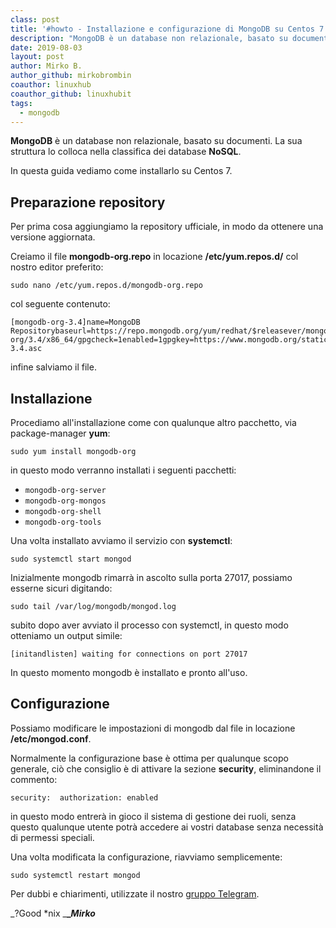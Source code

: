 ```yaml
---
class: post
title: '#howto - Installazione e configurazione di MongoDB su Centos 7'
description: "MongoDB è un database non relazionale, basato su documenti. La sua struttura lo colloca nella classifica dei database NoSQL."
date: 2019-08-03
layout: post
author: Mirko B.
author_github: mirkobrombin
coauthor: linuxhub
coauthor_github: linuxhubit
tags:
  - mongodb
---
```

**MongoDB** è un database non relazionale, basato su documenti. La sua struttura lo colloca nella classifica dei database **NoSQL**.

In questa guida vediamo come installarlo su Centos 7.

## Preparazione repository

Per prima cosa aggiungiamo la repository ufficiale, in modo da ottenere una versione aggiornata.

Creiamo il file **mongodb-org.repo** in locazione **/etc/yum.repos.d/** col nostro editor preferito:

    sudo nano /etc/yum.repos.d/mongodb-org.repo

col seguente contenuto:

    [mongodb-org-3.4]name=MongoDB Repositorybaseurl=https://repo.mongodb.org/yum/redhat/$releasever/mongodb-org/3.4/x86_64/gpgcheck=1enabled=1gpgkey=https://www.mongodb.org/static/pgp/server-3.4.asc

infine salviamo il file.

## Installazione

Procediamo all'installazione come con qualunque altro pacchetto, via package-manager **yum**:

    sudo yum install mongodb-org

in questo modo verranno installati i seguenti pacchetti:

*   `mongodb-org-server`
*   `mongodb-org-mongos`
*   `mongodb-org-shell`
*   `mongodb-org-tools`

Una volta installato avviamo il servizio con **systemctl**:

    sudo systemctl start mongod

Inizialmente mongodb rimarrà in ascolto sulla porta 27017, possiamo esserne sicuri digitando:

    sudo tail /var/log/mongodb/mongod.log

subito dopo aver avviato il processo con systemctl, in questo modo otteniamo un output simile:

    [initandlisten] waiting for connections on port 27017

In questo momento mongodb è installato e pronto all'uso.

## Configurazione

Possiamo modificare le impostazioni di mongodb dal file in locazione **/etc/mongod.conf**.

Normalmente la configurazione base è ottima per qualunque scopo generale, ciò che consiglio è di attivare la sezione **security**, eliminandone il commento:

    security:  authorization: enabled

in questo modo entrerà in gioco il sistema di gestione dei ruoli, senza questo qualunque utente potrà accedere ai vostri database senza necessità di permessi speciali.

Una volta modificata la configurazione, riavviamo semplicemente:

    sudo systemctl restart mongod

Per dubbi e chiarimenti, utilizzate il nostro [gruppo Telegram](https://t.me/gentedilinux).

_?Good *nix _**__Mirko_**
